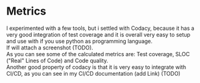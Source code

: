 # Metrics
I experimented with a few tools, but i settled with Codacy, because it has a very good
integration of test coverage and it is overall very easy to setup and use with if you
use python as programming language.  
If will attach a screenshot (TODO).  
As you can see some of the calculated metrics are: Test coverage, SLOC ("Real" Lines of
Code) and Code quality.  
Another good property of codacy is that it is very easy to integrate with CI/CD, as you
can see in my CI/CD documentation (add Link) (TODO)
